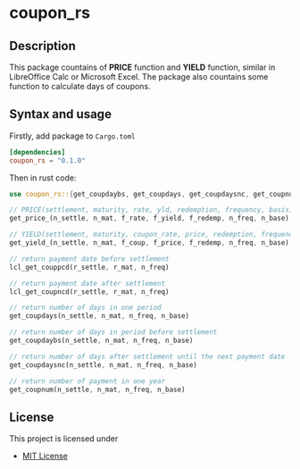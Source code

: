 # coupon_rs

## Description

This package countains of **PRICE** function and **YIELD** function, similar in LibreOffice Calc or Microsoft Excel. 
The package also countains some function to calculate days of coupons.

## Syntax and usage

Firstly, add package to `Cargo.toml`

```toml
[dependencies]
coupon_rs = "0.1.0"
```

Then in rust code:

```rs
use coupon_rs::{get_coupdaybs, get_coupdays, get_coupdaysnc, get_coupnum, get_price_, get_yield_, lcl_get_couppcd};

// PRICE(settlement, maturity, rate, yld, redemption, frequency, basis)
get_price_(n_settle, n_mat, f_rate, f_yield, f_redemp, n_freq, n_base)

// YIELD(settlement, maturity, coupon_rate, price, redemption, frequency, basis)
get_yield_(n_settle, n_mat, f_coup, f_price, f_redemp, n_freq, n_base)

// return payment date before settlement
lcl_get_couppcd(r_settle, r_mat, n_freq)

// return payment date after settlement
lcl_get_coupncd(r_settle, r_mat, n_freq)

// return number of days in one period
get_coupdays(n_settle, n_mat, n_freq, n_base)

// return number of days in period before settlement
get_coupdaybs(n_settle, n_mat, n_freq, n_base)

// return number of days after settlement until the next payment date
get_coupdaysnc(n_settle, n_mat, n_freq, n_base)

// return number of payment in one year
get_coupnum(n_settle, n_mat, n_freq, n_base)
```

## License

This project is licensed under 

* [MIT License](https://opensource.org/licenses/MIT)
